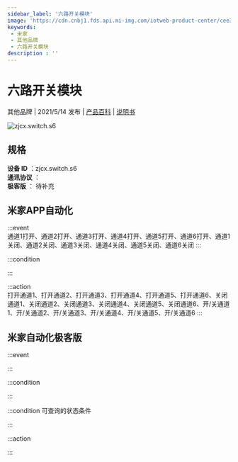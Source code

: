 ```yaml
---
sidebar_label: '六路开关模块'
image: 'https://cdn.cnbj1.fds.api.mi-img.com/iotweb-product-center/cee361b720d5d95794c12ca5277ab582_图标168.png?GalaxyAccessKeyId=AKVGLQWBOVIRQ3XLEW&Expires=9223372036854775807&Signature=zTriE1uk5E6gN2ZlFZ7Jkh/DVs0='
keywords: 
 - 米家
 - 其他品牌
 - 六路开关模块
description : ''
---
```

# 六路开关模块

其他品牌 | 2021/5/14 发布 | [产品百科](https://home.mi.com/webapp/content/baike/product/index.html?model=zjcx.switch.s6/) | [说明书](https://home.mi.com/views/introduction.html?model=zjcx.switch.s6&region=cn)

![zjcx.switch.s6](https://cdn.cnbj1.fds.api.mi-img.com/iotweb-product-center/cee361b720d5d95794c12ca5277ab582_图标168.png?GalaxyAccessKeyId=AKVGLQWBOVIRQ3XLEW&Expires=9223372036854775807&Signature=zTriE1uk5E6gN2ZlFZ7Jkh/DVs0=)

## 规格  
> 
**设备 ID** ：zjcx.switch.s6  
**通讯协议** ：  
**极客版**  ： 待补充 


## 米家APP自动化  

:::event  
通道1打开、通道2打开、通道3打开、通道4打开、通道5打开、通道6打开、通道1关闭、通道2关闭、通道3关闭、通道4关闭、通道5关闭、通道6关闭
:::

:::condition  

:::

:::action   
打开通道1、打开通道2、打开通道3、打开通道4、打开通道5、打开通道6、关闭通道1、关闭通道2、关闭通道3、关闭通道4、关闭通道5、关闭通道6、开/关通道1、开/关通道2、开/关通道3、开/关通道4、开/关通道5、开/关通道6
:::

## 米家自动化极客版  

:::event  

:::

:::condition  

:::

:::condition 可查询的状态条件  

:::

:::action  

:::

        
